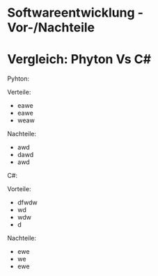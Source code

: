 # Softwareentwicklung - Vor-/Nachteile

# Vergleich: Phyton Vs C#

Pyhton:

Verteile:
- eawe
- eawe
- weaw

Nachteile:
- awd
- dawd
- awd

C#:

Vorteile:
- dfwdw
- wd
- wdw
- d

Nachteile:
- ewe
- we
- ewe


